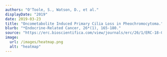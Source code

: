 ```yaml
---
authors: "O'Toole, S., Watson, D., et al."
displayDate: "2019"
date: 2019-03-23
title: "Oncometabolite Induced Primary Cilia Loss in Pheochromocytoma."
blurb: "*Endocrine-Related Cancer, 26*(1), 165-180."
source: "https://erc.bioscientifica.com/view/journals/erc/26/1/ERC-18-0134.xml"
image:
  url: /images/heatmap.png
  alt: "heatmap"
---
```

